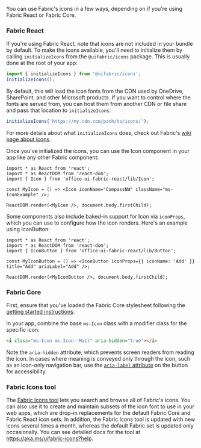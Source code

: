 You can use Fabric's icons in a few ways, depending on if you're using Fabric React or Fabric Core.

### Fabric React

If you're using Fabric React, note that icons are not included in your bundle by default. To make the icons available, you'll need to initialize them by calling `initializeIcons` from the `@uifabric/icons` package. This is usually done at the root of your app:

```ts
import { initializeIcons } from '@uifabric/icons';
initializeIcons();
```

By default, this will load the icon fonts from the CDN used by OneDrive, SharePoint, and other Microsoft products. If you want to control where the fonts are served from, you can host them from another CDN or file share and pass that location to `initializeIcons`:

```ts
initializeIcons('https://my.cdn.com/path/to/icons/');
```

For more details about what `initializeIcons` does, check out Fabric's [wiki page about icons](https://github.com/OfficeDev/office-ui-fabric-react/wiki/Using-icons).

Once you've initialized the icons, you can use the Icon component in your app like any other Fabric component:

```tsx
import * as React from 'react';
import * as ReactDOM from 'react-dom';
import { Icon } from 'office-ui-fabric-react/lib/Icon';

const MyIcon = () => <Icon iconName="CompassNW" className="ms-IconExample" />;

ReactDOM.render(<MyIcon />, document.body.firstChild);
```

Some components also include baked-in support for Icon via `iconProps`, which you can use to configure how the icon renders. Here's an example using IconButton:

```tsx
import * as React from 'react';
import * as ReactDOM from 'react-dom';
import { IconButton } from 'office-ui-fabric-react/lib/Button';

const MyIconButton = () => <IconButton iconProps={{ iconName: 'Add' }} title="Add" ariaLabel="Add" />;

ReactDOM.render(<MyIconButton />, document.body.firstChild);
```

### Fabric Core

First, ensure that you've loaded the Fabric Core stylesheet following the [getting started instructions](#/get-started/web/fabric-core).

In your app, combine the base `ms-Icon` class with a modifier class for the specific icon:

```html
<i class="ms-Icon ms-Icon--Mail" aria-hidden="true"></i>
```

Note the `aria-hidden` attribute, which prevents screen readers from reading the icon. In cases where meaning is conveyed only through the icon, such as an icon-only navigation bar, use the [`aria-label` attribute](https://developer.mozilla.org/en-US/docs/Web/Accessibility/ARIA/ARIA_Techniques/Using_the_aria-label_attribute) on the button for accessibility.

### Fabric Icons tool

The [Fabric Icons tool](https://aka.ms/uifabric-icons) lets you search and browse all of Fabric's icons. You can also use it to create and maintain subsets of the icon font to use in your web apps, which are drop-in replacements for the default Fabric Core and Fabric React icon sets. In addition, the Fabric Icons tool is updated with new icons several times a month, whereas the default Fabric set is updated only occasionally. You can see detailed docs for the tool at https://aka.ms/uifabric-icons?help.
